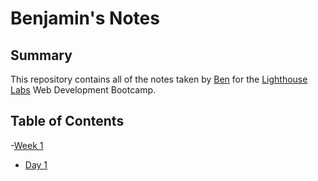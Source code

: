 # Benjamin's Notes
## Summary 

This repository contains all of the notes taken by [Ben](https://github.com/bendhallam) for the [Lighthouse Labs](https://www.lighthouselabs.ca/) Web Development Bootcamp.

## Table of Contents

-[Week 1](/Week_1)
  - [Day 1](/Week_1/Day_1)
